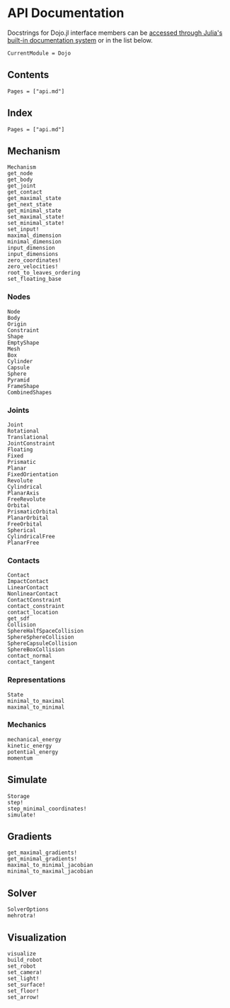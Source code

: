 # API Documentation

Docstrings for Dojo.jl interface members can be [accessed through Julia's built-in documentation system](https://docs.julialang.org/en/v1/manual/documentation/index.html#Accessing-Documentation-1) or in the list below.

```@meta
CurrentModule = Dojo
```

## Contents

```@contents
Pages = ["api.md"]
```

## Index

```@index
Pages = ["api.md"]
```

## Mechanism

```@docs
Mechanism
get_node
get_body
get_joint
get_contact
get_maximal_state
get_next_state
get_minimal_state
set_maximal_state!
set_minimal_state!
set_input!
maximal_dimension 
minimal_dimension
input_dimension
input_dimensions
zero_coordinates!
zero_velocities!
root_to_leaves_ordering
set_floating_base
```

### Nodes
```@docs
Node
Body
Origin
Constraint
Shape
EmptyShape
Mesh
Box
Cylinder
Capsule
Sphere
Pyramid
FrameShape
CombinedShapes
```

### Joints
```@docs
Joint
Rotational
Translational
JointConstraint
Floating
Fixed
Prismatic
Planar
FixedOrientation
Revolute
Cylindrical
PlanarAxis
FreeRevolute
Orbital
PrismaticOrbital
PlanarOrbital
FreeOrbital
Spherical
CylindricalFree
PlanarFree
```

### Contacts
```@docs
Contact
ImpactContact
LinearContact
NonlinearContact
ContactConstraint
contact_constraint
contact_location
get_sdf 
Collision
SphereHalfSpaceCollision
SphereSphereCollision
SphereCapsuleCollision
SphereBoxCollision
contact_normal 
contact_tangent
```

### Representations
```@docs
State
minimal_to_maximal
maximal_to_minimal
```

### Mechanics 
```@docs 
mechanical_energy 
kinetic_energy 
potential_energy 
momentum
```

## Simulate
```@docs
Storage
step!
step_minimal_coordinates!
simulate!
```

## Gradients
```@docs
get_maximal_gradients!
get_minimal_gradients!
maximal_to_minimal_jacobian
minimal_to_maximal_jacobian
```

## Solver
```@docs
SolverOptions
mehrotra!
```

## Visualization
```@docs
visualize
build_robot
set_robot
set_camera!
set_light!
set_surface!
set_floor!
set_arrow!
```
